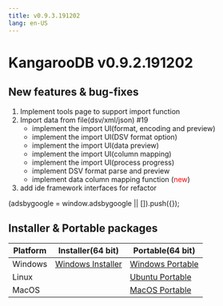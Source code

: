 ```yaml
---
title: v0.9.3.191202
lang: en-US
---
```


# KangarooDB v0.9.2.191202

## New features & bug-fixes
1. Implement tools page to support import function
2. Import data from file(dsv/xml/json) #19
    - implement the import UI(format, encoding and preview)
    - implement the import UI(DSV format option)
    - implement the import UI(data preview)
    - implement the import UI(column mapping)
    - implement the import UI(process progress)
    - implement DSV format parse and preview
    - implement data column mapping function (<span style="color:red;">new</span>)
3. add ide framework interfaces for refactor


<div>
    <script2 type="text/javascript" async="true" src="https://pagead2.googlesyndication.com/pagead/js/adsbygoogle.js" />
    <ins class="adsbygoogle"
        style="display:block; text-align:center;"
        data-ad-layout="in-article"
        data-ad-format="fluid"
        data-ad-client="ca-pub-3975819313740938"
        data-ad-slot="6760827895"></ins>
    <script2 type="text/javascript">
        (adsbygoogle = window.adsbygoogle || []).push({});
    </script2>
</div>


## Installer & Portable packages

| Platform          | Installer(64 bit) | Portable(64 bit)  |
|-------------------|-------------------|-------------------|
| Windows | [Windows Installer](https://github.com/dbkangaroo/kangaroo/releases/download/v0.9.2.191202/Kangaroo_0.9.2.191202_win64.exe) | [Windows Portable](https://github.com/dbkangaroo/kangaroo/releases/download/v0.9.2.191202/Kangaroo_0.9.2.191202_win64.7z) |
| Linux |  | [Ubuntu Portable](https://github.com/dbkangaroo/kangaroo/releases/download/v0.9.2.191202/Kangaroo_0.9.2.191202_ubuntu.zip) |
| MacOS |  | [MacOS Portable](https://github.com/dbkangaroo/kangaroo/releases/download/v0.9.2.191202/Kangaroo_0.9.2.191202_macos.zip) |
